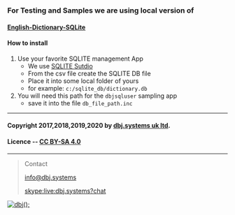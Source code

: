 
### For Testing and Samples we are using local version of

#### [English-Dictionary-SQLite](https://github.com/AyeshJayasekara/English-Dictionary-SQLite)

#### How to install

1. Use your favorite SQLITE management App
    - We use [SQLITE Sutdio](https://github.com/pawelsalawa/sqlitestudio)
    - From the csv file create the SQLITE DB file 
    - Place it into some local folder of yours
    - for example: `c:/sqlite_db/dictionary.db`
1. You will need this path for the `dbjsqluser` sampling app
    - save it into the file `db_file_path.inc`


-------------------------------------

#### Copyright 2017,2018,2019,2020 by [dbj.systems uk ltd](https://dbj.systems/).

#### Licence -- [CC BY-SA 4.0](https://creativecommons.org/licenses/by-sa/4.0/)

---------------------------------------------------------------------  

> Contact
> 
> [info@dbj.systems](mailto:info@dbj.systems)
>
> [skype:live:dbj.systems?chat](skype:live:dbj.systems?chat)



[![dbj();](http://dbj.org/wp-content/uploads/2015/12/cropped-dbj-icon-e1486129719897.jpg)](http://www.dbj.org "dbj")  
